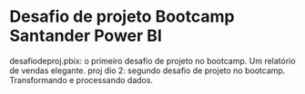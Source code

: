 # Desafio de projeto Bootcamp Santander Power BI
desafiodeproj.pbix: o primeiro desafio de projeto no bootcamp. Um relatório de vendas elegante.
proj dio 2: segundo desafio de projeto no bootcamp. Transformando e processando dados.
